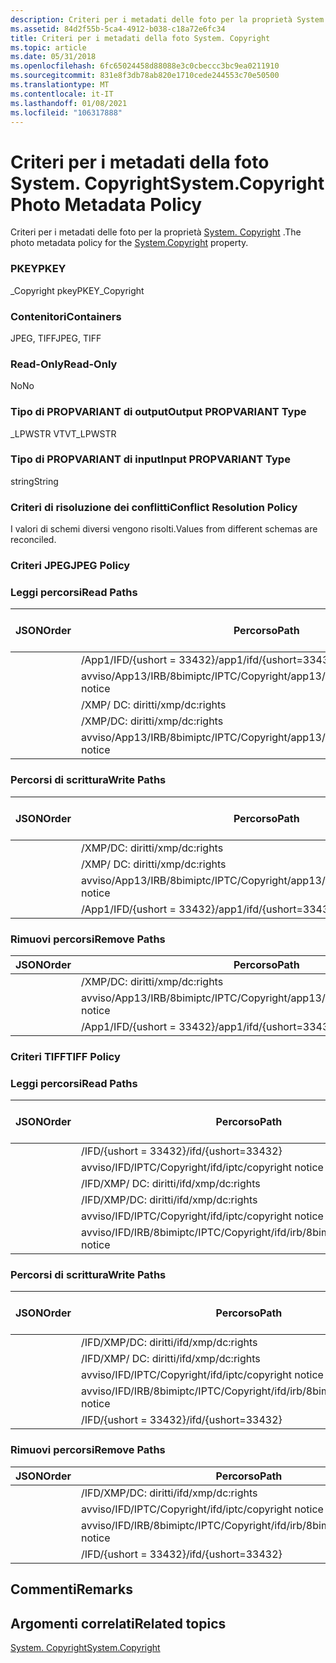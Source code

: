 ```yaml
---
description: Criteri per i metadati delle foto per la proprietà System. copyright.
ms.assetid: 84d2f55b-5ca4-4912-b038-c18a72e6fc34
title: Criteri per i metadati della foto System. Copyright
ms.topic: article
ms.date: 05/31/2018
ms.openlocfilehash: 6fc65024458d88088e3c0cbeccc3bc9ea0211910
ms.sourcegitcommit: 831e8f3db78ab820e1710cede244553c70e50500
ms.translationtype: MT
ms.contentlocale: it-IT
ms.lasthandoff: 01/08/2021
ms.locfileid: "106317888"
---
```

# <a name="systemcopyright-photo-metadata-policy"></a><span data-ttu-id="939fe-103">Criteri per i metadati della foto System. Copyright</span><span class="sxs-lookup"><span data-stu-id="939fe-103">System.Copyright Photo Metadata Policy</span></span>

<span data-ttu-id="939fe-104">Criteri per i metadati delle foto per la proprietà [System. Copyright](../properties/props-system-copyright.md) .</span><span class="sxs-lookup"><span data-stu-id="939fe-104">The photo metadata policy for the [System.Copyright](../properties/props-system-copyright.md) property.</span></span>

### <a name="pkey"></a><span data-ttu-id="939fe-105">PKEY</span><span class="sxs-lookup"><span data-stu-id="939fe-105">PKEY</span></span>

<span data-ttu-id="939fe-106">\_Copyright pkey</span><span class="sxs-lookup"><span data-stu-id="939fe-106">PKEY\_Copyright</span></span>

### <a name="containers"></a><span data-ttu-id="939fe-107">Contenitori</span><span class="sxs-lookup"><span data-stu-id="939fe-107">Containers</span></span>

<span data-ttu-id="939fe-108">JPEG, TIFF</span><span class="sxs-lookup"><span data-stu-id="939fe-108">JPEG, TIFF</span></span>

### <a name="read-only"></a><span data-ttu-id="939fe-109">Read-Only</span><span class="sxs-lookup"><span data-stu-id="939fe-109">Read-Only</span></span>

<span data-ttu-id="939fe-110">No</span><span class="sxs-lookup"><span data-stu-id="939fe-110">No</span></span>

### <a name="output-propvariant-type"></a><span data-ttu-id="939fe-111">Tipo di PROPVARIANT di output</span><span class="sxs-lookup"><span data-stu-id="939fe-111">Output PROPVARIANT Type</span></span>

<span data-ttu-id="939fe-112">\_LPWSTR VT</span><span class="sxs-lookup"><span data-stu-id="939fe-112">VT\_LPWSTR</span></span>

### <a name="input-propvariant-type"></a><span data-ttu-id="939fe-113">Tipo di PROPVARIANT di input</span><span class="sxs-lookup"><span data-stu-id="939fe-113">Input PROPVARIANT Type</span></span>

<span data-ttu-id="939fe-114">string</span><span class="sxs-lookup"><span data-stu-id="939fe-114">String</span></span>

### <a name="conflict-resolution-policy"></a><span data-ttu-id="939fe-115">Criteri di risoluzione dei conflitti</span><span class="sxs-lookup"><span data-stu-id="939fe-115">Conflict Resolution Policy</span></span>

<span data-ttu-id="939fe-116">I valori di schemi diversi vengono risolti.</span><span class="sxs-lookup"><span data-stu-id="939fe-116">Values from different schemas are reconciled.</span></span>

### <a name="jpeg-policy"></a><span data-ttu-id="939fe-117">Criteri JPEG</span><span class="sxs-lookup"><span data-stu-id="939fe-117">JPEG Policy</span></span>

### <a name="read-paths"></a><span data-ttu-id="939fe-118">Leggi percorsi</span><span class="sxs-lookup"><span data-stu-id="939fe-118">Read Paths</span></span>



| <span data-ttu-id="939fe-119">JSON</span><span class="sxs-lookup"><span data-stu-id="939fe-119">Order</span></span> | <span data-ttu-id="939fe-120">Percorso</span><span class="sxs-lookup"><span data-stu-id="939fe-120">Path</span></span>                                      | <span data-ttu-id="939fe-121">Formato disco</span><span class="sxs-lookup"><span data-stu-id="939fe-121">Disk Format</span></span> |
|-------|-------------------------------------------|-------------|
|       | <span data-ttu-id="939fe-122">/App1/IFD/{ushort = 33432}</span><span class="sxs-lookup"><span data-stu-id="939fe-122">/app1/ifd/{ushort=33432}</span></span>                  | <span data-ttu-id="939fe-123">ascii</span><span class="sxs-lookup"><span data-stu-id="939fe-123">ascii</span></span>       |
|       | <span data-ttu-id="939fe-124">avviso/App13/IRB/8bimiptc/IPTC/Copyright</span><span class="sxs-lookup"><span data-stu-id="939fe-124">/app13/irb/8bimiptc/iptc/copyright notice</span></span> |             |
|       | <span data-ttu-id="939fe-125">/XMP/ <xmpalt> DC: diritti</span><span class="sxs-lookup"><span data-stu-id="939fe-125">/xmp/<xmpalt>dc:rights</span></span>              | <span data-ttu-id="939fe-126">unicode</span><span class="sxs-lookup"><span data-stu-id="939fe-126">unicode</span></span>     |
|       | <span data-ttu-id="939fe-127">/XMP/DC: diritti</span><span class="sxs-lookup"><span data-stu-id="939fe-127">/xmp/dc:rights</span></span>                            | <span data-ttu-id="939fe-128">unicode</span><span class="sxs-lookup"><span data-stu-id="939fe-128">unicode</span></span>     |
|       | <span data-ttu-id="939fe-129">avviso/App13/IRB/8bimiptc/IPTC/Copyright</span><span class="sxs-lookup"><span data-stu-id="939fe-129">/app13/irb/8bimiptc/iptc/copyright notice</span></span> |             |



 

### <a name="write-paths"></a><span data-ttu-id="939fe-130">Percorsi di scrittura</span><span class="sxs-lookup"><span data-stu-id="939fe-130">Write Paths</span></span>



| <span data-ttu-id="939fe-131">JSON</span><span class="sxs-lookup"><span data-stu-id="939fe-131">Order</span></span> | <span data-ttu-id="939fe-132">Percorso</span><span class="sxs-lookup"><span data-stu-id="939fe-132">Path</span></span>                                      | <span data-ttu-id="939fe-133">Formato disco</span><span class="sxs-lookup"><span data-stu-id="939fe-133">Disk Format</span></span> |
|-------|-------------------------------------------|-------------|
|       | <span data-ttu-id="939fe-134">/XMP/DC: diritti</span><span class="sxs-lookup"><span data-stu-id="939fe-134">/xmp/dc:rights</span></span>                            | <span data-ttu-id="939fe-135">unicode</span><span class="sxs-lookup"><span data-stu-id="939fe-135">unicode</span></span>     |
|       | <span data-ttu-id="939fe-136">/XMP/ <xmpalt> DC: diritti</span><span class="sxs-lookup"><span data-stu-id="939fe-136">/xmp/<xmpalt>dc:rights</span></span>              | <span data-ttu-id="939fe-137">unicode</span><span class="sxs-lookup"><span data-stu-id="939fe-137">unicode</span></span>     |
|       | <span data-ttu-id="939fe-138">avviso/App13/IRB/8bimiptc/IPTC/Copyright</span><span class="sxs-lookup"><span data-stu-id="939fe-138">/app13/irb/8bimiptc/iptc/copyright notice</span></span> |             |
|       | <span data-ttu-id="939fe-139">/App1/IFD/{ushort = 33432}</span><span class="sxs-lookup"><span data-stu-id="939fe-139">/app1/ifd/{ushort=33432}</span></span>                  | <span data-ttu-id="939fe-140">ascii</span><span class="sxs-lookup"><span data-stu-id="939fe-140">ascii</span></span>       |



 

### <a name="remove-paths"></a><span data-ttu-id="939fe-141">Rimuovi percorsi</span><span class="sxs-lookup"><span data-stu-id="939fe-141">Remove Paths</span></span>



| <span data-ttu-id="939fe-142">JSON</span><span class="sxs-lookup"><span data-stu-id="939fe-142">Order</span></span> | <span data-ttu-id="939fe-143">Percorso</span><span class="sxs-lookup"><span data-stu-id="939fe-143">Path</span></span>                                      |
|-------|-------------------------------------------|
|       | <span data-ttu-id="939fe-144">/XMP/DC: diritti</span><span class="sxs-lookup"><span data-stu-id="939fe-144">/xmp/dc:rights</span></span>                            |
|       | <span data-ttu-id="939fe-145">avviso/App13/IRB/8bimiptc/IPTC/Copyright</span><span class="sxs-lookup"><span data-stu-id="939fe-145">/app13/irb/8bimiptc/iptc/copyright notice</span></span> |
|       | <span data-ttu-id="939fe-146">/App1/IFD/{ushort = 33432}</span><span class="sxs-lookup"><span data-stu-id="939fe-146">/app1/ifd/{ushort=33432}</span></span>                  |



 

### <a name="tiff-policy"></a><span data-ttu-id="939fe-147">Criteri TIFF</span><span class="sxs-lookup"><span data-stu-id="939fe-147">TIFF Policy</span></span>

### <a name="read-paths"></a><span data-ttu-id="939fe-148">Leggi percorsi</span><span class="sxs-lookup"><span data-stu-id="939fe-148">Read Paths</span></span>



| <span data-ttu-id="939fe-149">JSON</span><span class="sxs-lookup"><span data-stu-id="939fe-149">Order</span></span> | <span data-ttu-id="939fe-150">Percorso</span><span class="sxs-lookup"><span data-stu-id="939fe-150">Path</span></span>                                    | <span data-ttu-id="939fe-151">Formato disco</span><span class="sxs-lookup"><span data-stu-id="939fe-151">Disk Format</span></span> |
|-------|-----------------------------------------|-------------|
|       | <span data-ttu-id="939fe-152">/IFD/{ushort = 33432}</span><span class="sxs-lookup"><span data-stu-id="939fe-152">/ifd/{ushort=33432}</span></span>                     | <span data-ttu-id="939fe-153">ascii</span><span class="sxs-lookup"><span data-stu-id="939fe-153">ascii</span></span>       |
|       | <span data-ttu-id="939fe-154">avviso/IFD/IPTC/Copyright</span><span class="sxs-lookup"><span data-stu-id="939fe-154">/ifd/iptc/copyright notice</span></span>              |             |
|       | <span data-ttu-id="939fe-155">/IFD/XMP/ <xmpalt> DC: diritti</span><span class="sxs-lookup"><span data-stu-id="939fe-155">/ifd/xmp/<xmpalt>dc:rights</span></span>        | <span data-ttu-id="939fe-156">unicode</span><span class="sxs-lookup"><span data-stu-id="939fe-156">unicode</span></span>     |
|       | <span data-ttu-id="939fe-157">/IFD/XMP/DC: diritti</span><span class="sxs-lookup"><span data-stu-id="939fe-157">/ifd/xmp/dc:rights</span></span>                      | <span data-ttu-id="939fe-158">unicode</span><span class="sxs-lookup"><span data-stu-id="939fe-158">unicode</span></span>     |
|       | <span data-ttu-id="939fe-159">avviso/IFD/IPTC/Copyright</span><span class="sxs-lookup"><span data-stu-id="939fe-159">/ifd/iptc/copyright notice</span></span>              |             |
|       | <span data-ttu-id="939fe-160">avviso/IFD/IRB/8bimiptc/IPTC/Copyright</span><span class="sxs-lookup"><span data-stu-id="939fe-160">/ifd/irb/8bimiptc/iptc/copyright notice</span></span> |             |



 

### <a name="write-paths"></a><span data-ttu-id="939fe-161">Percorsi di scrittura</span><span class="sxs-lookup"><span data-stu-id="939fe-161">Write Paths</span></span>



| <span data-ttu-id="939fe-162">JSON</span><span class="sxs-lookup"><span data-stu-id="939fe-162">Order</span></span> | <span data-ttu-id="939fe-163">Percorso</span><span class="sxs-lookup"><span data-stu-id="939fe-163">Path</span></span>                                    | <span data-ttu-id="939fe-164">Formato disco</span><span class="sxs-lookup"><span data-stu-id="939fe-164">Disk Format</span></span> |
|-------|-----------------------------------------|-------------|
|       | <span data-ttu-id="939fe-165">/IFD/XMP/DC: diritti</span><span class="sxs-lookup"><span data-stu-id="939fe-165">/ifd/xmp/dc:rights</span></span>                      | <span data-ttu-id="939fe-166">unicode</span><span class="sxs-lookup"><span data-stu-id="939fe-166">unicode</span></span>     |
|       | <span data-ttu-id="939fe-167">/IFD/XMP/ <xmpalt> DC: diritti</span><span class="sxs-lookup"><span data-stu-id="939fe-167">/ifd/xmp/<xmpalt>dc:rights</span></span>        | <span data-ttu-id="939fe-168">unicode</span><span class="sxs-lookup"><span data-stu-id="939fe-168">unicode</span></span>     |
|       | <span data-ttu-id="939fe-169">avviso/IFD/IPTC/Copyright</span><span class="sxs-lookup"><span data-stu-id="939fe-169">/ifd/iptc/copyright notice</span></span>              |             |
|       | <span data-ttu-id="939fe-170">avviso/IFD/IRB/8bimiptc/IPTC/Copyright</span><span class="sxs-lookup"><span data-stu-id="939fe-170">/ifd/irb/8bimiptc/iptc/copyright notice</span></span> |             |
|       | <span data-ttu-id="939fe-171">/IFD/{ushort = 33432}</span><span class="sxs-lookup"><span data-stu-id="939fe-171">/ifd/{ushort=33432}</span></span>                     | <span data-ttu-id="939fe-172">ascii</span><span class="sxs-lookup"><span data-stu-id="939fe-172">ascii</span></span>       |



 

### <a name="remove-paths"></a><span data-ttu-id="939fe-173">Rimuovi percorsi</span><span class="sxs-lookup"><span data-stu-id="939fe-173">Remove Paths</span></span>



| <span data-ttu-id="939fe-174">JSON</span><span class="sxs-lookup"><span data-stu-id="939fe-174">Order</span></span> | <span data-ttu-id="939fe-175">Percorso</span><span class="sxs-lookup"><span data-stu-id="939fe-175">Path</span></span>                                    |
|-------|-----------------------------------------|
|       | <span data-ttu-id="939fe-176">/IFD/XMP/DC: diritti</span><span class="sxs-lookup"><span data-stu-id="939fe-176">/ifd/xmp/dc:rights</span></span>                      |
|       | <span data-ttu-id="939fe-177">avviso/IFD/IPTC/Copyright</span><span class="sxs-lookup"><span data-stu-id="939fe-177">/ifd/iptc/copyright notice</span></span>              |
|       | <span data-ttu-id="939fe-178">avviso/IFD/IRB/8bimiptc/IPTC/Copyright</span><span class="sxs-lookup"><span data-stu-id="939fe-178">/ifd/irb/8bimiptc/iptc/copyright notice</span></span> |
|       | <span data-ttu-id="939fe-179">/IFD/{ushort = 33432}</span><span class="sxs-lookup"><span data-stu-id="939fe-179">/ifd/{ushort=33432}</span></span>                     |



 

## <a name="remarks"></a><span data-ttu-id="939fe-180">Commenti</span><span class="sxs-lookup"><span data-stu-id="939fe-180">Remarks</span></span>

## <a name="related-topics"></a><span data-ttu-id="939fe-181">Argomenti correlati</span><span class="sxs-lookup"><span data-stu-id="939fe-181">Related topics</span></span>

<dl> <dt>

[<span data-ttu-id="939fe-182">System. Copyright</span><span class="sxs-lookup"><span data-stu-id="939fe-182">System.Copyright</span></span>](../properties/props-system-copyright.md)
</dt> </dl>

 

 
